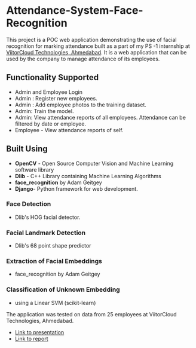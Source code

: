 # Attendance-System-Face-Recognition

This project is a POC web application demonstrating the use of facial recognition for marking attendance built as a part of my PS -1 internship at [ViitorCloud Technologies, Ahmedabad](https://viitorcloud.com/). It is a web application that can be used by the company to manage attendance of its employees.

## Functionality Supported
- Admin and Employee Login
- Admin : Register new employees.
- Admin : Add employee photos to the training dataset.
- Admin: Train the model.
- Admin: View attendance reports of all employees. Attendance can be filtered by date or employee. 
- Employee - View attendance reports of self.

## Built Using
- **OpenCV** - Open Source Computer Vision and Machine Learning software library
- **Dlib** - C++ Library containing Machine Learning Algorithms
- **face_recognition** by Adam Geitgey 
- **Django**- Python framework for web development.

### Face Detection
- Dlib's HOG facial detector.

### Facial Landmark Detection
- Dlib's 68 point shape predictor

### Extraction of Facial Embeddings
- face_recognition by Adam Geitgey

### Classification of Unknown Embedding 
- using a Linear SVM (scikit-learn)

The application was tested on data from 25 employees at ViitorCloud Technologies, Ahmedabad.

- [Link to presentation](https://docs.google.com/presentation/d/1Hdo-wKfn3PZxa3964XFmFtiSQEWDXZtQIsgS3v-sfIc/edit?usp=sharing)
- [Link to report](https://drive.google.com/file/d/126ut3WItK8LcodA6t_1_gY5J6ARcuQAZ/view?usp=sharing)
